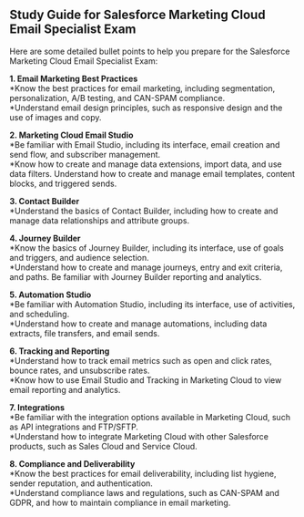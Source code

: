 ## Study Guide for Salesforce Marketing Cloud Email Specialist Exam
Here are some detailed bullet points to help you prepare for the Salesforce Marketing Cloud Email Specialist Exam:

**1. Email Marketing Best Practices**\
*Know the best practices for email marketing, including segmentation, personalization, A/B testing, and CAN-SPAM compliance.\
*Understand email design principles, such as responsive design and the use of images and copy.

**2. Marketing Cloud Email Studio**\
*Be familiar with Email Studio, including its interface, email creation and send flow, and subscriber management.\
*Know how to create and manage data extensions, import data, and use data filters.
Understand how to create and manage email templates, content blocks, and triggered sends.

**3. Contact Builder**\
*Understand the basics of Contact Builder, including how to create and manage data relationships and attribute groups.

**4. Journey Builder**\
*Know the basics of Journey Builder, including its interface, use of goals and triggers, and audience selection.\
*Understand how to create and manage journeys, entry and exit criteria, and paths.
Be familiar with Journey Builder reporting and analytics.

**5. Automation Studio**\
*Be familiar with Automation Studio, including its interface, use of activities, and scheduling.\
*Understand how to create and manage automations, including data extracts, file transfers, and email sends.

**6. Tracking and Reporting**\
*Understand how to track email metrics such as open and click rates, bounce rates, and unsubscribe rates.\
*Know how to use Email Studio and Tracking in Marketing Cloud to view email reporting and analytics.

**7. Integrations**\
*Be familiar with the integration options available in Marketing Cloud, such as API integrations and FTP/SFTP.\
*Understand how to integrate Marketing Cloud with other Salesforce products, such as Sales Cloud and Service Cloud.

**8. Compliance and Deliverability**\
*Know the best practices for email deliverability, including list hygiene, sender reputation, and authentication.\
*Understand compliance laws and regulations, such as CAN-SPAM and GDPR, and how to maintain compliance in email marketing.